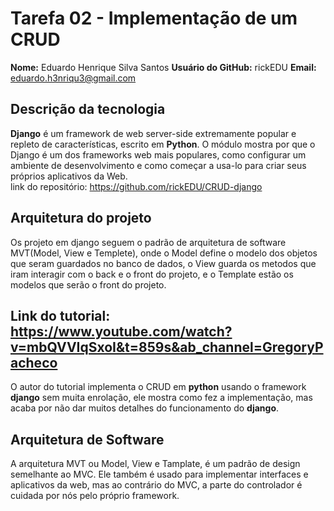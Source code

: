 # Tarefa 02 - Implementação de um CRUD

**Nome:** Eduardo Henrique Silva Santos
**Usuário do GitHub:** rickEDU
**Email:** eduardo.h3nriqu3@gmail.com

## Descrição da tecnologia

**Django** é um framework de web server-side extremamente popular e repleto de características, escrito em **Python**. O módulo mostra por que o Django é um dos frameworks web mais populares, como configurar um ambiente de desenvolvimento e como começar a usa-lo para criar seus próprios aplicativos da Web.<br/>
link do repositório: https://github.com/rickEDU/CRUD-django

## Arquitetura do projeto

Os projeto em django seguem o padrão de arquitetura de software MVT(Model, View e Templete), onde o Model define o modelo dos objetos que seram guardados no banco de dados, o View guarda os metodos que iram interagir com o back e o front do projeto, e o Template estão os modelos que serão o front do projeto. 

## Link do tutorial: https://www.youtube.com/watch?v=mbQVVIqSxoI&t=859s&ab_channel=GregoryPacheco

O autor do tutorial implementa o CRUD em **python** usando o framework **django** sem muita enrolação, ele mostra como fez a implementação, mas acaba por não dar muitos detalhes do funcionamento do **django**.

## Arquitetura de Software

A arquitetura MVT ou Model, View e Tamplate, é um padrão de design semelhante ao MVC. Ele também é usado para implementar interfaces e aplicativos da web, mas ao contrário do MVC, a parte do controlador é cuidada por nós pelo próprio framework.